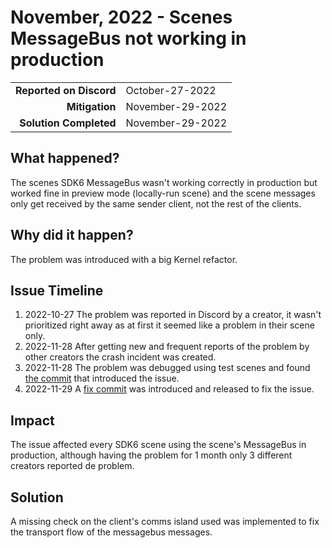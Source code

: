 # November, 2022 - Scenes MessageBus not working in production

|                         |                  |
|------------------------:|:-----------------|
| **Reported on Discord** | October-27-2022  |
|          **Mitigation** | November-29-2022 |
|  **Solution Completed** | November-29-2022 |

## What happened?

The scenes SDK6 MessageBus wasn't working correctly in production but worked fine in preview mode (locally-run scene) and the scene messages only get received by the same sender client, not the rest of the clients.

## Why did it happen?

The problem was introduced with a big Kernel refactor.

## Issue Timeline

1. 2022-10-27 The problem was reported in Discord by a creator, it wasn't prioritized right away as at first it seemed like a problem in their scene only.
2. 2022-11-28 After getting new and frequent reports of the problem by other creators the crash incident was created. 
3. 2022-11-28 The problem was debugged using test scenes and found [the commit](https://github.com/decentraland/kernel/commit/f2c627daea25fc9c01ffd7ec6b58d69fd035e0db) that introduced the issue.
4. 2022-11-29 A [fix commit](https://github.com/decentraland/kernel/commit/baa9792044aa7c3aa662cefb5400233b7cad2e5c) was introduced and released to fix the issue.

## Impact

The issue affected every SDK6 scene using the scene's MessageBus in production, although having the problem for 1 month only 3 different creators reported de problem.

## Solution

A missing check on the client's comms island used was implemented to fix the transport flow of the messagebus messages.